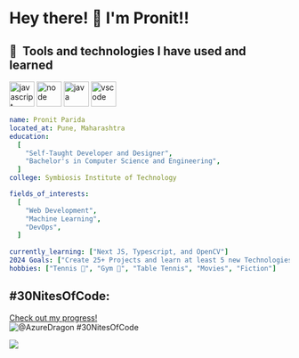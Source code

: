 # Hey there! 👋 I'm Pronit!!

<h2> 🚀 &nbsp;Tools and technologies I have used and learned</h2>
<p align="left">
<img src="https://cdn.jsdelivr.net/gh/devicons/devicon@latest/icons/javascript/javascript-original.svg" alt="javascript" width="45" height="45" />
            <img src="https://cdn.jsdelivr.net/gh/devicons/devicon@latest/icons/nodejs/nodejs-original-wordmark.svg" alt="node" width="45" height="45" />
            <img src="https://cdn.jsdelivr.net/gh/devicons/devicon@latest/icons/java/java-original-wordmark.svg" alt="java" width="45" height="45" />  
<img src="https://cdn.jsdelivr.net/gh/devicons/devicon/icons/vscode/vscode-original.svg" alt="vscode" width="45" height="45"/>

</p>

```yaml
name: Pronit Parida
located_at: Pune, Maharashtra
education:
  [
    "Self-Taught Developer and Designer",
    "Bachelor's in Computer Science and Engineering",
  ]
college: Symbiosis Institute of Technology

fields_of_interests:
  [
    "Web Development",
    "Machine Learning",
    "DevOps",
  ]
  
currently_learning: ["Next JS, Typescript, and OpenCV"]
2024 Goals: ["Create 25+ Projects and learn at least 5 new Technologies."]
hobbies: ["Tennis 🎾", "Gym 💪", "Table Tennis", "Movies", "Fiction"]
```

## #30NitesOfCode:

  [Check out my progress!](https://www.codedex.io/@AzureDragon/30-nites-of-code)  
  ![@AzureDragon #30NitesOfCode](https://www.codedex.io/api/petStatus?user=AzureDragon)

  <a href="https://visitcount.itsvg.in">
  <img src="https://visitcount.itsvg.in/api?id=Pronit21&label=Profile%20Views&color=0&icon=6&pretty=false" />
</a>
